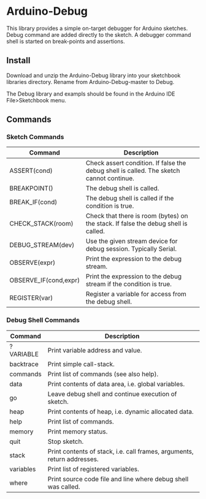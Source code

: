 # Arduino-Debug

This library provides a simple on-target debugger for Arduino sketches.
Debug command are added directly to the sketch. A debugger command
shell is started on break-points and assertions.

## Install

Download and unzip the Arduino-Debug library into your sketchbook
libraries directory. Rename from Arduino-Debug-master to Debug.

The Debug library and exampls should be found in the Arduino IDE
File>Sketchbook menu.

## Commands

### Sketch Commands
Command | Description
--------|------------
ASSERT(cond) | Check assert condition. If false the debug shell is called. The sketch cannot continue.
BREAKPOINT() | The debug shell is called.
BREAK_IF(cond) | The debug shell is called if the condition is true.
CHECK_STACK(room) | Check that there is room (bytes) on the stack. If false the debug shell is called.
DEBUG_STREAM(dev) | Use the given stream device for debug session. Typically Serial.
OBSERVE(expr) | Print the expression to the debug stream.
OBSERVE_IF(cond,expr) | Print the expression to the debug stream if the condition is true.
REGISTER(var) | Register a variable for access from the debug shell.

### Debug Shell Commands
Command | Description
--------|------------
?VARIABLE | Print variable address and value.
backtrace | Print simple call-stack.
commands | Print list of commands (see also help).
data | Print contents of data area, i.e. global variables.
go | Leave debug shell and continue execution of sketch.
heap | Print contents of heap, i.e. dynamic allocated data.
help | Print list of commands.
memory | Print memory status.
quit | Stop sketch.
stack | Print contents of stack, i.e. call frames, arguments, return addresses.
variables | Print list of registered variables.
where | Print source code file and line where debug shell was called.



